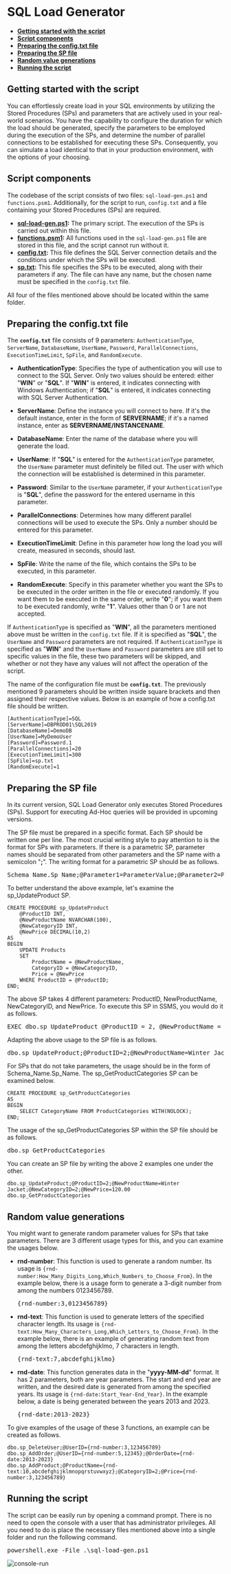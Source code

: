 # SQL Load Generator

* **[Getting started with the script](#Getting-started-with-the-script)**
* **[Script components](#Script-components)**
* **[Preparing the config.txt file](#preparing-the-configtxt-file)**
* **[Preparing the SP file](#preparing-the-sp-file)**
* **[Random value generations](#random-value-generations)**
* **[Running the script](#Running-the-script)**


## Getting started with the script
You can effortlessly create load in your SQL environments by utilizing the Stored Procedures (SPs) and parameters that are actively used in your real-world scenarios. You have the capability to configure the duration for which the load should be generated, specify the parameters to be employed during the execution of the SPs, and determine the number of parallel connections to be established for executing these SPs. Consequently, you can simulate a load identical to that in your production environment, with the options of your choosing.

## Script components
The codebase of the script consists of two files: `sql-load-gen.ps1` and `functions.psm1`. Additionally, for the script to run, `config.txt` and a file containing your Stored Procedures (SPs) are required.

* **[sql-load-gen.ps1](https://github.com/yigitaktan/SqlLoadGen/blob/main/sql-load-gen.ps1):** The primary script. The execution of the SPs is carried out within this file.
* **[functions.psm1](https://github.com/yigitaktan/SqlLoadGen/blob/main/functions.psm1):** All functions used in the `sql-load-gen.ps1` file are stored in this file, and the script cannot run without it.
* **[config.txt](https://github.com/yigitaktan/SqlLoadGen/blob/main/config.txt):** This file defines the SQL Server connection details and the conditions under which the SPs will be executed.
* **[sp.txt](https://github.com/yigitaktan/SqlLoadGen/blob/main/sp.txt):** This file specifies the SPs to be executed, along with their parameters if any. The file can have any name, but the chosen name must be specified in the `config.txt` file.

All four of the files mentioned above should be located within the same folder.

## Preparing the config.txt file
The **`config.txt`** file consists of 9 parameters: `AuthenticationType`, `ServerName`, `DatabaseName`, `UserName`, `Password`, `ParallelConnections`, `ExecutionTimeLimit`, `SpFile`, and `RandomExecute`.

* **AuthenticationType**: Specifies the type of authentication you will use to connect to the SQL Server. Only two values should be entered: either "**WIN**" or "**SQL**". If "**WIN**" is entered, it indicates connecting with Windows Authentication; if "**SQL**" is entered, it indicates connecting with SQL Server Authentication.
  
* **ServerName**: Define the instance you will connect to here. If it's the default instance, enter in the form of **SERVERNAME**; if it's a named instance, enter as **SERVERNAME/INSTANCENAME**.
  
* **DatabaseName**: Enter the name of the database where you will generate the load.
  
* **UserName**: If "**SQL**" is entered for the `AuthenticationType` parameter, the `UserName` parameter must definitely be filled out. The user with which the connection will be established is determined in this parameter.
  
* **Password**: Similar to the `UserName` parameter, if your `AuthenticationType` is "**SQL**", define the password for the entered username in this parameter.
  
* **ParallelConnections**: Determines how many different parallel connections will be used to execute the SPs. Only a number should be entered for this parameter.
  
* **ExecutionTimeLimit**: Define in this parameter how long the load you will create, measured in seconds, should last.
  
* **SpFile**: Write the name of the file, which contains the SPs to be executed, in this parameter.
  
* **RandomExecute**: Specify in this parameter whether you want the SPs to be executed in the order written in the file or executed randomly. If you want them to be executed in the same order, write "**0**"; if you want them to be executed randomly, write "**1**". Values other than 0 or 1 are not accepted.


If `AuthenticationType` is specified as "**WIN**", all the parameters mentioned above must be written in the `config.txt` file. If it is specified as "**SQL**", the `UserName` and `Password` parameters are not required. If `AuthenticationType` is specified as "**WIN**" and the `UserName` and `Password` parameters are still set to specific values in the file, these two parameters will be skipped, and whether or not they have any values will not affect the operation of the script.


The name of the configuration file must be **`config.txt`**. The previously mentioned 9 parameters should be written inside square brackets and then assigned their respective values. Below is an example of how a config.txt file should be written.

```
[AuthenticationType]=SQL
[ServerName]=DBPROD01\SQL2019
[DatabaseName]=DemoDB
[UserName]=MyDemoUser
[Password]=Password.1
[ParallelConnections]=20
[ExecutionTimeLimit]=300
[SpFile]=sp.txt
[RandomExecute]=1
```

## Preparing the SP file
In its current version, SQL Load Generator only executes Stored Procedures (SPs). Support for executing Ad-Hoc queries will be provided in upcoming versions.

The SP file must be prepared in a specific format. Each SP should be written one per line. The most crucial writing style to pay attention to is the format for SPs with parameters. If there is a parametric SP, parameter names should be separated from other parameters and the SP name with a semicolon "**;**". The writing format for a parametric SP should be as follows.

<pre>Schema_Name.Sp_Name;@Parameter1=ParameterValue;@Parameter2=ParameterValue</pre>

To better understand the above example, let's examine the sp_UpdateProduct SP.

```
CREATE PROCEDURE sp_UpdateProduct
    @ProductID INT,
    @NewProductName NVARCHAR(100),
    @NewCategoryID INT,
    @NewPrice DECIMAL(10,2)
AS
BEGIN  
    UPDATE Products
    SET 
        ProductName = @NewProductName,
        CategoryID = @NewCategoryID,
        Price = @NewPrice
    WHERE ProductID = @ProductID;
END;
```

The above SP takes 4 different parameters: ProductID, NewProductName, NewCategoryID, and NewPrice. To execute this SP in SSMS, you would do it as follows.

<pre>EXEC dbo.sp_UpdateProduct @ProductID = 2, @NewProductName = 'Winter Jacket', @NewCategoryID = 2, @NewPrice = 120.00</pre>

Adapting the above usage to the SP file is as follows.

<pre>dbo.sp_UpdateProduct;@ProductID=2;@NewProductName=Winter Jacket;@NewCategoryID=2;@NewPrice=120.00</pre>

For SPs that do not take parameters, the usage should be in the form of Schema_Name.Sp_Name. The sp_GetProductCategories SP can be examined below.

```
CREATE PROCEDURE sp_GetProductCategories
AS
BEGIN
    SELECT CategoryName FROM ProductCategories WITH(NOLOCK);
END;
```

The usage of the sp_GetProductCategories SP within the SP file should be as follows.

<pre>dbo.sp_GetProductCategories</pre>

You can create an SP file by writing the above 2 examples one under the other.

```
dbo.sp_UpdateProduct;@ProductID=2;@NewProductName=Winter Jacket;@NewCategoryID=2;@NewPrice=120.00
dbo.sp_GetProductCategories
```

## Random value generations
You might want to generate random parameter values for SPs that take parameters. There are 3 different usage types for this, and you can examine the usages below.

* **rnd-number**: This function is used to generate a random number. Its usage is `{rnd-number:How_Many_Digits_Long,Which_Numbers_to_Choose_From}`. In the example below, there is a usage form to generate a 3-digit number from among the numbers 0123456789.
  <pre>{rnd-number:3,0123456789}</pre>

* **rnd-text**: This function is used to generate letters of the specified character length. Its usage is `{rnd-text:How_Many_Characters_Long,Which_Letters_to_Choose_From}`. In the example below, there is an example of generating random text from among the letters abcdefghijklmo, 7 characters in length.
  <pre>{rnd-text:7,abcdefghijklmo}</pre>

* **rnd-date**: This function generates data in the "**yyyy-MM-dd**" format. It has 2 parameters, both are year parameters. The start and end year are written, and the desired date is generated from among the specified years. Its usage is `{rnd-date:Start_Year-End_Year}`. In the example below, a date is being generated between the years 2013 and 2023.
  <pre>{rnd-date:2013-2023}</pre>

To give examples of the usage of these 3 functions, an example can be created as follows.

```
dbo.sp_DeleteUser;@UserID={rnd-number:3,123456789}
dbo.sp_AddOrder;@UserID={rnd-number:5,12345};@OrderDate={rnd-date:2013-2023}
dbo.sp_AddProduct;@ProductName={rnd-text:10,abcdefghijklmnopqrstuvwxyz};@CategoryID=2;@Price={rnd-number:3,123456789}
```

## Running the script
The script can be easily run by opening a command prompt. There is no need to open the console with a user that has administrator privileges. All you need to do is place the necessary files mentioned above into a single folder and run the following command.

<pre>powershell.exe -File .\sql-load-gen.ps1</pre>

![console-run](https://github.com/yigitaktan/SqlLoadGen/assets/51110247/e7326c5b-3e1a-44ba-8372-e5636e6037b7)
